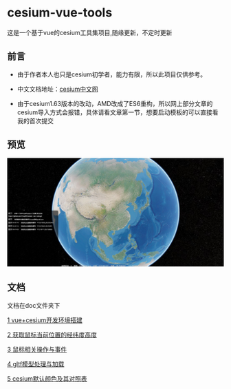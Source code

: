 # cesium-vue-tools

这是一个基于vue的cesium工具集项目,随缘更新，不定时更新

## 前言

- 由于作者本人也只是cesium初学者，能力有限，所以此项目仅供参考。

- 中文文档地址：[cesium中文网](http://cesium.xin/cesium/cn/Documentation1.62/Globe.html)

- 由于cesium1.63版本的改动，AMD改成了ES6重构，所以网上部分文章的cesium导入方式会报错，具体请看文章第一节，想要启动模板的可以直接看我的首次提交

## 预览

![图片在github上，加载不出来试试科学上网](https://raw.githubusercontent.com/Couy69/assets/master/Snipaste_2021-06-02_16-47-48.jpg)

## 文档
文档在doc文件夹下

[1 vue+cesium开发环境搭建](https://github.com/Couy69/cesium-vue-tools/blob/master/src/doc/1%20vue%2Bcesium%E5%BC%80%E5%8F%91%E7%8E%AF%E5%A2%83%E6%90%AD%E5%BB%BA.md)

[2 获取鼠标当前位置的经纬度高度](https://github.com/Couy69/cesium-vue-tools/blob/master/src/doc/2%20%E8%8E%B7%E5%8F%96%E9%BC%A0%E6%A0%87%E5%BD%93%E5%89%8D%E4%BD%8D%E7%BD%AE%E7%9A%84%E7%BB%8F%E7%BA%AC%E5%BA%A6%E9%AB%98%E5%BA%A6.md)

[3 鼠标相关操作与事件](https://github.com/Couy69/cesium-vue-tools/blob/master/src/doc/3%20%E9%BC%A0%E6%A0%87%E7%9B%B8%E5%85%B3%E6%93%8D%E4%BD%9C%E4%B8%8E%E4%BA%8B%E4%BB%B6.md)

[4 gltf模型处理与加载](https://github.com/Couy69/cesium-vue-tools/blob/master/src/doc/4%20gltf%E6%A8%A1%E5%9E%8B%E5%A4%84%E7%90%86%E4%B8%8E%E5%8A%A0%E8%BD%BD.md)

[5 cesium默认颜色及其对照表](https://github.com/Couy69/cesium-vue-tools/blob/master/src/doc/5%20cesium%E9%BB%98%E8%AE%A4%E9%A2%9C%E8%89%B2%E5%8F%8A%E5%85%B6%E5%AF%B9%E7%85%A7%E8%A1%A8.md)